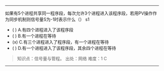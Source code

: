 ---
如果有5个进程共享同一程序段，每次允许3个进程进入该程序段，若用PV操作作为同步机制则信号量S为-1时表示什么（） s1
- ( ) A.有四个进程进入了该程序段
- ( ) B.有一个进程在等待
- (x) C.有三个进程进入了程序段，有一个进程在等待
- ( ) D.有一个进程进入了该程序段，其余四个进程在等待

> 知识点：信号量与管程。
> 出处：网络
> 难度：1
> C

---